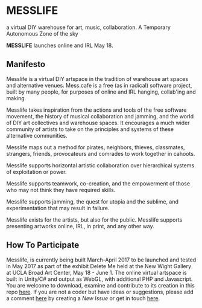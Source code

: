 # MESSLIFE
a virtual DIY warehouse for art, music, collaboration. A Temporary Autonomous Zone of the sky

**MESSLIFE** launches online and IRL May 18.

## Manifesto

Messlife is a virtual DIY artspace in the tradition of warehouse art spaces and alternative venues. Mess.cafe is a free (as in radical) software project, built by many people, for purposes of online and IRL hanging, collab'ing and making.

Messlife takes inspiration from the actions and tools of the free software movement, the history of musical collaboration and jamming, and the world of DIY art collectives and warehouse spaces. It encourages a much wider community of artists to take on the principles and systems of these alternative communities.

Messlife maps out a method for pirates, neighbors, thieves, classmates, strangers, friends, provocateurs and comrades to work together in cahoots.

Messlife supports horizontal artistic collaboration over hierarchical systems of exploitation or power.

Messlife supports teamwork, co-creation, and the empowerment of those who may not think they have required skills.

Messlife supports jamming, the quest for utopia and the sublime, and experimentation that may result in failure.

Messlife exists for the artists, but also for the public. Messlife supports presenting artworks online, IRL, in print, and any other way.

## How To Participate

Messlife, is currently being built March-April 2017 to be launched and tested in May 2017 as part of the exhibit Delete Me held at the New Wight Gallery at UCLA Broad Art Center, May 18 - June 1. The online virtual artspace is built in Unity/C# and output as WebGL, with additional PHP and Javascript. You are welcome to download, examine and contribute to its creation in this repo [here](https://github.com/lee2sman/messlife). If you are not a coder but have ideas or suggestions, please add a comment [here](https://github.com/lee2sman/messlife/issues) by creating a *New Issue* or get in touch [here](twitter.com/2sman2sman).
